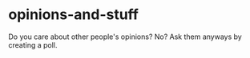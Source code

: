 opinions-and-stuff
==================

Do you care about other people's opinions? No? Ask them anyways by creating a poll.
